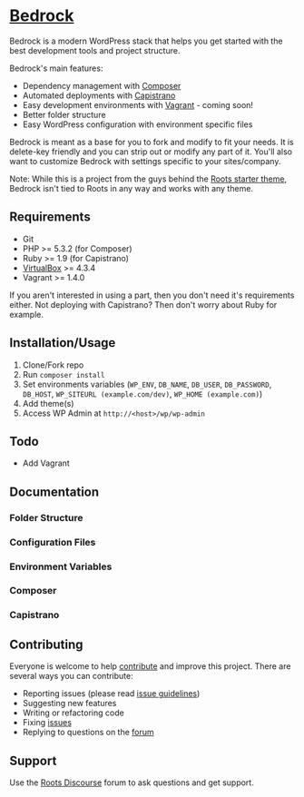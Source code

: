 # [Bedrock](http://roots.io/wordpress-stack/)

Bedrock is a modern WordPress stack that helps you get started with the best development tools and project structure.

Bedrock's main features:

* Dependency management with [Composer](http://getcomposer.org)
* Automated deployments with [Capistrano](http://www.capistranorb.com/)
* Easy development environments with [Vagrant](http://www.vagrantup.com/) - coming soon!
* Better folder structure
* Easy WordPress configuration with environment specific files

Bedrock is meant as a base for you to fork and modify to fit your needs. It is delete-key friendly and you can strip out or modify any part of it. You'll also want to customize Bedrock with settings specific to your sites/company.

Note: While this is a project from the guys behind the [Roots starter theme](http://roots.io/starter-theme), Bedrock isn't tied to Roots in any way and works with any theme.

## Requirements

* Git
* PHP >= 5.3.2 (for Composer)
* Ruby >= 1.9 (for Capistrano)
* [VirtualBox](http://www.virtualbox.org/) >= 4.3.4
* Vagrant >= 1.4.0

If you aren't interested in using a part, then you don't need it's requirements either. Not deploying with Capistrano? Then don't worry about Ruby for example.

## Installation/Usage

1. Clone/Fork repo
2. Run `composer install`
3. Set environments variables (`WP_ENV`, `DB_NAME`, `DB_USER`, `DB_PASSWORD`, `DB_HOST`, `WP_SITEURL (example.com/dev)`, `WP_HOME (example.com)`)
4. Add theme(s)
5. Access WP Admin at `http://<host>/wp/wp-admin`

## Todo

* Add Vagrant

## Documentation

### Folder Structure

### Configuration Files

### Environment Variables

### Composer

### Capistrano

## Contributing

Everyone is welcome to help [contribute](CONTRIBUTING.md) and improve this project. There are several ways you can contribute:

* Reporting issues (please read [issue guidelines](https://github.com/necolas/issue-guidelines))
* Suggesting new features
* Writing or refactoring code
* Fixing [issues](https://github.com/roots/bedrock/issues)
* Replying to questions on the [forum](http://discourse.roots.io/)

## Support

Use the [Roots Discourse](http://discourse.roots.io/) forum to ask questions and get support.
